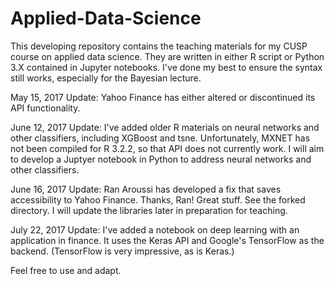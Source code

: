 # Applied-Data-Science
This developing repository contains the teaching materials for my CUSP course on applied data science. They are written in either R script 
or Python 3.X contained in Jupyter notebooks. I've done my best to ensure the syntax still works, especially for the Bayesian lecture.  

May 15, 2017 Update: Yahoo Finance has either altered or discontinued its API functionality.  

June 12, 2017 Update: I've added older R materials on neural networks and other classifiers, including XGBoost and tsne.  Unfortunately, 
MXNET has not been compiled for R 3.2.2, so that API does not currently work.  I will aim to develop a Juptyer notebook in Python to 
address neural networks and other classifiers.

June 16, 2017 Update: Ran Aroussi has developed a fix that saves accessibility to Yahoo Finance.  Thanks, Ran!  Great stuff.
See the forked directory.  I will update the libraries later in preparation for teaching.

July 22, 2017 Update: I've added a notebook on deep learning with an application in finance.  It uses the Keras API and Google's TensorFlow as the backend.  (TensorFlow is very impressive, as is Keras.)

Feel free to use and adapt.
